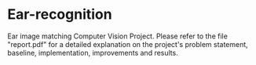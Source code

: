 # Ear-recognition
Ear image matching Computer Vision Project.
Please refer to the file "report.pdf" for a detailed explanation on the project's problem statement, baseline, implementation, improvements and results.
